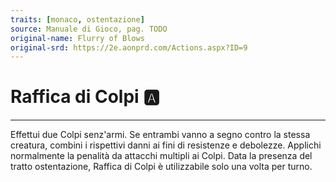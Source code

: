 ```yaml
---
traits: [monaco, ostentazione]
source: Manuale di Gioco, pag. TODO
original-name: Flurry of Blows
original-srd: https://2e.aonprd.com/Actions.aspx?ID=9
---
```


# Raffica di Colpi :a:

---

Effettui due Colpi senz'armi. Se entrambi vanno a segno contro la stessa
creatura, combini i rispettivi danni ai fini di resistenze e debolezze. Applichi
normalmente la penalità da attacchi multipli ai Colpi. Data la presenza del
tratto ostentazione, Raffica di Colpi è utilizzabile solo una volta per turno.
